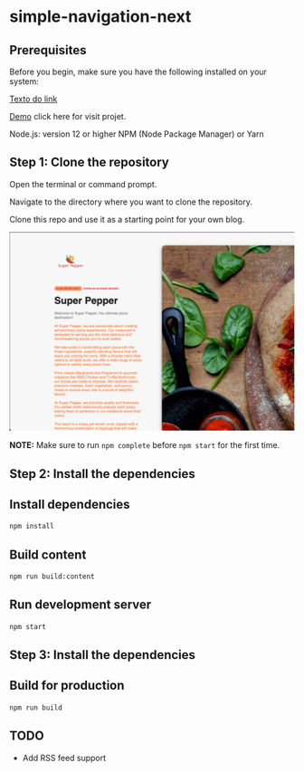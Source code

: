 # simple-navigation-next

## Prerequisites
Before you begin, make sure you have the following installed on your system:

[Texto do link]([URL_do_link](https://simple-navigation-next-crcl.vercel.app/))

[Demo]([[https://www.example.com](https://simple-navigation-next-crcl.vercel.app/](https://simple-navigation-next-crcl.vercel.app/))) click here for visit projet.


Node.js: version 12 or higher
NPM (Node Package Manager) or Yarn

## Step 1: Clone the repository
Open the terminal or command prompt.

Navigate to the directory where you want to clone the repository.

Clone this repo and use it as a starting point for your own blog.

![image info](assets/screen-super-pepper.png)


**NOTE:** Make sure to run `npm complete` before `npm start` for the first time.

## Step 2: Install the dependencies

## Install dependencies

```sh
npm install
```

## Build content

```sh
npm run build:content
```

## Run development server

```sh
npm start
```
## Step 3: Install the dependencies

## Build for production

```sh
npm run build
```

## TODO

- Add RSS feed support
